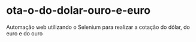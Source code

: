 # ota-o-do-dolar-ouro-e-euro
Automação web utilizando o Selenium para realizar a cotação do dólar, do euro e do ouro
